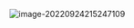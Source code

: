 ![image-20220924215247109](C:\Users\user\AppData\Roaming\Typora\typora-user-images\image-20220924215247109.png)